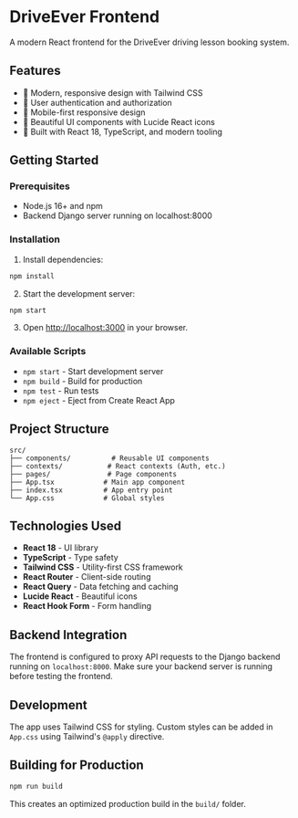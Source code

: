 # DriveEver Frontend

A modern React frontend for the DriveEver driving lesson booking system.

## Features

- 🚗 Modern, responsive design with Tailwind CSS
- 🔐 User authentication and authorization
- 📱 Mobile-first responsive design
- 🎨 Beautiful UI components with Lucide React icons
- 🚀 Built with React 18, TypeScript, and modern tooling

## Getting Started

### Prerequisites

- Node.js 16+ and npm
- Backend Django server running on localhost:8000

### Installation

1. Install dependencies:
```bash
npm install
```

2. Start the development server:
```bash
npm start
```

3. Open [http://localhost:3000](http://localhost:3000) in your browser.

### Available Scripts

- `npm start` - Start development server
- `npm build` - Build for production
- `npm test` - Run tests
- `npm eject` - Eject from Create React App

## Project Structure

```
src/
├── components/          # Reusable UI components
├── contexts/           # React contexts (Auth, etc.)
├── pages/              # Page components
├── App.tsx            # Main app component
├── index.tsx          # App entry point
└── App.css            # Global styles
```

## Technologies Used

- **React 18** - UI library
- **TypeScript** - Type safety
- **Tailwind CSS** - Utility-first CSS framework
- **React Router** - Client-side routing
- **React Query** - Data fetching and caching
- **Lucide React** - Beautiful icons
- **React Hook Form** - Form handling

## Backend Integration

The frontend is configured to proxy API requests to the Django backend running on `localhost:8000`. Make sure your backend server is running before testing the frontend.

## Development

The app uses Tailwind CSS for styling. Custom styles can be added in `App.css` using Tailwind's `@apply` directive.

## Building for Production

```bash
npm run build
```

This creates an optimized production build in the `build/` folder.

